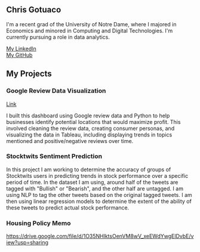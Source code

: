 ## Chris Gotuaco

I'm a recent grad of the University of Notre Dame, where I majored in Economics and minored in Computing and Digital Technologies. I'm currently pursuing a role in data analytics.

[My LinkedIn](https://www.linkedin.com/in/christopher-gotuaco/)  
[My GitHub](https://github.com/cgotuaco99)



## My Projects

### Google Review Data Visualization
[Link](https://public.tableau.com/app/profile/christopher.gotuaco#!/?newProfile=&activeTab=0)  

I built this dashboard using Google review data and Python to help businesses identify potential locations that would maximize profit. This involved cleaning the review data, creating consumer personas, and visualizing the data in Tableau, including displaying trends in topics mentioned and positive/negative reviews over time.


### Stocktwits Sentiment Prediction
In this project I am working to determine the accuracy of groups of Stocktwits users in predicting trends in stock performance over a specific period of time. In the dataset I am using, around half of the tweets are tagged with "Bullish" or "Bearish", and the other half are untagged. I am using NLP to tag the other tweets based on the original tagged tweets. I am then using linear regression models to determine the extent of the ability of these tweets to predict actual stock performance.


### Housing Policy Memo
https://drive.google.com/file/d/1O35NHlktsOenVM8wV_xeEWdYwgElDvbE/view?usp=sharing
